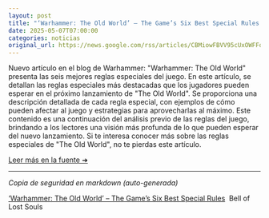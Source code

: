 ```yaml
---
layout: post
title: "‘Warhammer: The Old World’ – The Game’s Six Best Special Rules - Bell of Lost Souls"
date: 2025-05-07T07:00:00
categories: noticias
original_url: https://news.google.com/rss/articles/CBMiowFBVV95cUxOWFFqckFYcG9aOWcyNEU1VWJfSG9YLUJaaFFzaVg3RVM3dUtVTWhRRFhpLVpPc3U0N000bDdVbWV4YzdRenZvUkMtTTBISU53ZDhSeld5c2tzUmlvSWg1WEZUc0hYdjRGQUkwcC1mLVZGd05UZnlxRWw5NGE1RWVaUWtyVDdrU0RxWjVZaGxIODdEcWtNc3lGZmlkTHB1RWRzUzJz?oc=5
---
```


Nuevo artículo en el blog de Warhammer: "Warhammer: The Old World" presenta las seis mejores reglas especiales del juego. En este artículo, se detallan las reglas especiales más destacadas que los jugadores pueden esperar en el próximo lanzamiento de "The Old World". Se proporciona una descripción detallada de cada regla especial, con ejemplos de cómo pueden afectar al juego y estrategias para aprovecharlas al máximo. Este contenido es una continuación del análisis previo de las reglas del juego, brindando a los lectores una visión más profunda de lo que pueden esperar del nuevo lanzamiento. Si te interesa conocer más sobre las reglas especiales de "The Old World", no te pierdas este artículo.

[Leer más en la fuente ➜](https://news.google.com/rss/articles/CBMiowFBVV95cUxOWFFqckFYcG9aOWcyNEU1VWJfSG9YLUJaaFFzaVg3RVM3dUtVTWhRRFhpLVpPc3U0N000bDdVbWV4YzdRenZvUkMtTTBISU53ZDhSeld5c2tzUmlvSWg1WEZUc0hYdjRGQUkwcC1mLVZGd05UZnlxRWw5NGE1RWVaUWtyVDdrU0RxWjVZaGxIODdEcWtNc3lGZmlkTHB1RWRzUzJz?oc=5)

---
*Copia de seguridad en markdown (auto-generada)*

[‘Warhammer: The Old World’ – The Game’s Six Best Special Rules](https://news.google.com/rss/articles/CBMiowFBVV95cUxOWFFqckFYcG9aOWcyNEU1VWJfSG9YLUJaaFFzaVg3RVM3dUtVTWhRRFhpLVpPc3U0N000bDdVbWV4YzdRenZvUkMtTTBISU53ZDhSeld5c2tzUmlvSWg1WEZUc0hYdjRGQUkwcC1mLVZGd05UZnlxRWw5NGE1RWVaUWtyVDdrU0RxWjVZaGxIODdEcWtNc3lGZmlkTHB1RWRzUzJz?oc=5)  Bell of Lost Souls
